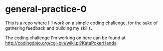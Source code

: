 general-practice-0
==================

This is a repo where I'll work on a simple coding challenge, for the sake of gathering feedback and building my skills.

The coding challenge I'm working on here can be found at http://codingdojo.org/cgi-bin/wiki.pl?KataPokerHands.
